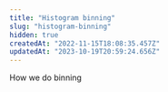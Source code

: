 ```yaml
---
title: "Histogram binning"
slug: "histogram-binning"
hidden: true
createdAt: "2022-11-15T18:08:35.457Z"
updatedAt: "2023-10-19T20:59:24.656Z"
---
```

How we do binning